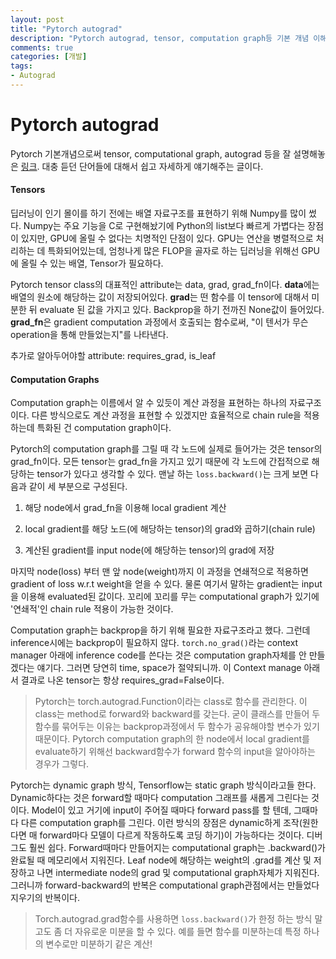```yaml
---
layout: post
title: "Pytorch autograd"
description: "Pytorch autograd, tensor, computation graph등 기본 개념 이해하기"
comments: true
categories: [개발]
tags:
- Autograd
---
```




# Pytorch autograd

Pytorch 기본개념으로써 tensor, computational graph, autograd 등을 잘 설명해놓은 [링크](https://www.kdnuggets.com/2018/04/getting-started-pytorch-understanding-automatic-differentiation.html). 대충 듣던 단어들에 대해서 쉽고 자세하게 얘기해주는 글이다.



#### Tensors 

딥러닝이 인기 몰이를 하기 전에는 배열 자료구조를 표현하기 위해 Numpy를 많이 썼다. Numpy는 주요 기능을 C로 구현해놨기에 Python의 list보다 빠르게 가볍다는 장점이 있지만, GPU에 올릴 수 없다는 치명적인 단점이 있다. GPU는 연산을 병렬적으로 처리하는 데 특화되어있는데, 엄청나게 많은 FLOP을 골자로 하는 딥러닝을 위해선 GPU에 올릴 수 있는 배열, Tensor가 필요하다. 

Pytorch tensor class의 대표적인 attribute는 data, grad, grad_fn이다. **data**에는 배열의 원소에 해당하는 값이 저장되어있다. **grad**는 떤 함수를 이 tensor에 대해서 미분한 뒤 evaluate 된 값을 가지고 있다. Backprop을 하기 전까진 None값이 들어있다. **grad_fn**은 gradient computation 과정에서 호출되는 함수로써, "이 텐서가 무슨 operation을 통해 만들었는지"를 나타낸다.

추가로 알아두어야할 attribute: requires_grad, is_leaf



#### Computation Graphs

Computation graph는 이름에서 알 수 있듯이 계산 과정을 표현하는 하나의 자료구조이다. 다른 방식으로도 계산 과정을 표현할 수 있겠지만 효율적으로 chain rule을 적용하는데 특화된 건 computation graph이다. 

Pytorch의 computation graph를 그릴 때 각 노드에 실제로 들어가는 것은 tensor의 grad_fn이다. 모든 tensor는 grad_fn을 가지고 있기 때문에 각 노드에 간접적으로 해당하는 tensor가 있다고 생각할 수 있다. 맨날 하는 ```loss.backward()```는 크게 보면 다음과 같이 세 부분으로 구성된다. 

1. 해당 node에서  grad_fn을 이용해 local gradient 계산 

1.  local gradient를 해당 노드(에 해당하는 tensor)의 grad와 곱하기(chain rule) 

1. 계산된 gradient를 input node(에 해당하는 tensor)의 grad에 저장

마지막 node(loss) 부터 맨 앞 node(weight)까지 이 과정을 연쇄적으로 적용하면 gradient of loss w.r.t weight을 얻을 수 있다. 물론 여기서 말하는 gradient는 input을 이용해 evaluated된 값이다. 꼬리에 꼬리를 무는 computational graph가 있기에 '연쇄적'인 chain rule 적용이 가능한 것이다.

Computation graph는 backprop을 하기 위해 필요한 자료구조라고 했다. 그런데 inference시에는 backprop이 필요하지 않다. ```torch.no_grad()```라는 context manager 아래에 inference code를 쓴다는 것은 computation graph자체를 안 만들겠다는 얘기다. 그러면 당연히 time, space가 절약되니까. 이 Context manage 아래서 결과로 나온 tensor는 항상 requires_grad=False이다. 

> Pytorch는 torch.autograd.Function이라는 class로 함수를 관리한다. 이 class는 method로 forward와 backward를 갖는다. 굳이 클래스를 만들어 두 함수를 묶어두는 이유는 backprop과정에서 두 함수가 공유해야할 변수가 있기 때문이다. Pytorch computation graph의 한 node에서 local gradient를 evaluate하기 위해선 backward함수가 forward 함수의 input을 알아야하는 경우가 그렇다.

Pytorch는 dynamic graph 방식, Tensorflow는 static graph 방식이라고들 한다. Dynamic하다는 것은 forward할 때마다 computation 그래프를 새롭게 그린다는 것이다. Model이 있고 거기에 input이 주어질 때마다 forward pass를 할 텐데, 그때마다 다른 computation graph를 그린다. 이런 방식의 장점은 dynamic하게 조작(원한다면 매 forward마다 모델이 다르게 작동하도록 코딩 하기)이 가능하다는 것이다. 디버그도 훨씬 쉽다. Forward때마다 만들어지는 computational graph는 .backward()가 완료될 때 메모리에서 지워진다. Leaf node에 해당하는 weight의 .grad를 계산 및 저장하고 나면 intermediate node의 grad 및 computational graph자체가 지워진다. 그러니까 forward-backward의 반복은 computational graph관점에서는 만들었다 지우기의 반복이다. 

> Torch.autograd.grad함수를 사용하면 ```loss.backward()```가 한정 하는 방식 말고도 좀 더 자유로운 미분을 할 수 있다. 예를 들면 함수를 미분하는데 특정 하나의 변수로만 미분하기 같은 계산! 


